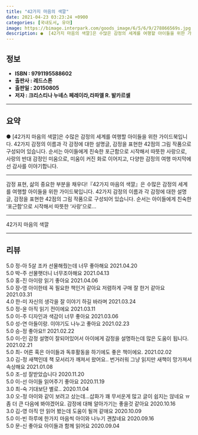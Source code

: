 ```yaml
---
title: "42가지 마음의 색깔"
date: 2021-04-23 03:23:24 +0900
categories: [국내도서, 유아]
image: https://bimage.interpark.com/goods_image/6/5/6/9/278866569s.jpg
description: ●  [42가지 마음의 색깔]은 수많은 감정의 세계를 여행할 아이들을 위한 가이드북입니다. 42가지 감정의 이름과 각 감정에 대한 설명글, 감정을 표현한 42점의 그림 작품으로 구성되어 있습니다. 순서는 아이들에게 친숙한 포근함으로 시작해서 따뜻한 사랑으로, 사랑의 반대 감정인 미움으로, 미움이 커진 화
---
```


## **정보**

- **ISBN : 9791195588602**
- **출판사 : 레드스톤**
- **출판일 : 20150805**
- **저자 : 크리스티나 누녜스 페레이라,라파엘 R. 발카르셀**

------



## **요약**

●  [42가지 마음의 색깔]은 수많은 감정의 세계를 여행할 아이들을 위한 가이드북입니다. 42가지 감정의 이름과 각 감정에 대한 설명글, 감정을 표현한 42점의 그림 작품으로 구성되어 있습니다. 순서는 아이들에게 친숙한 포근함으로 시작해서 따뜻한 사랑으로, 사랑의 반대 감정인 미움으로, 미움이 커진 화로 이어지고, 다양한 감정의 여행 마지막에선 감사를 이야기합니다.

------

감정 표현, 삶의 중요한 부분을 채우다!『42가지 마음의 색깔』은 수많은 감정의 세계를 여행할 아이들을 위한 가이드북입니다. 42가지 감정의 이름과 각 감정에 대한 설명글, 감정을 표현한 42점의 그림 작품으로 구성되어 있습니다. 순서는 아이들에게 친숙한 ‘포근함’으로 시작해서 따뜻한 ‘사랑’으로... 

------


42가지 마음의 색깔 

------


## **리뷰** 

5.0 정-아 5살 조카 선물해줬는데 너무 좋아해요 2021.04.20 <br/>5.0 박-주 선물햇더니 너무조아해요 2021.04.13 <br/>5.0 홍-진 아이랑 읽기 좋아요 2021.04.06 <br/>5.0 장-영 아이한테 꼭 필요한 책인거 같아요 저렴하게 구매 잘 한거 같아요 2021.03.31 <br/>4.0 한-미 자신의 생각을 잘 이야기 하길 바라며 2021.03.24 <br/>5.0 정-윤 아직 읽기 전이에요 2021.03.11 <br/>5.0 이-주 디자인과 색감이 너무 좋아요 2021.03.06 <br/>5.0 성-연 아들이랑. 이야기도 나누고 좋아요  2021.02.23 <br/>5.0 승-정 좋아요!! 2021.02.22 <br/>5.0 이-인 감정 설명이 잘되어있어서 아이에게 감정을 설명하는데 많은 도움이 됩니다. 2021.02.21 <br/>5.0 최- 어른 혹은 아이들과 독후활동을 하기에도 좋은 책이에요. 2021.02.02 <br/>3.0 김-정 새책인데 책 모서리가 깨져서 왔어요.. 번거러워 그냥 읽지만 새책이 망가져서 속상해요 2021.01.08 <br/>5.0 조-성 잘받았습니다 2020.11.20 <br/>5.0 이-선 아이들 읽어주기 좋아요 2020.11.19 <br/>3.0 최-숙 기대보단 별로.. 2020.11.04 <br/>3.0 오-정 아이와 같이 보려고 샀는데...삽화가 꽤 무서운게 많고 글이 쉽지는 않네요 ㅠ 좀 더 큰 다음에 봐야겠어요. 감정에 대해 알아가기는 좋을것 같아요 2020.10.16 <br/>3.0 김-영 아직 안 읽어 봤는데 도움이 될꺼 같애요 2020.10.09 <br/>5.0 이-빈 하루에 한가지 마음씩 아이와 나누기 괜찮네요 2020.09.16 <br/>5.0 문-신 좋아요 아이들과 함께 읽어요 2020.09.04 <br/>